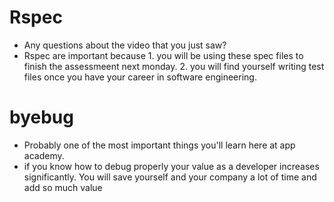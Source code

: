 # Rspec 

* Any questions about the video that you just saw?
* Rspec are important because 1. you will be using these spec files to finish the assessmeent next monday. 2. you will find yourself writing test files once you have your career in software engineering.

# byebug

* Probably one of the most important things you'll learn here at app academy.  
* if you know how to debug properly your value as a developer increases significantly.  You will save yourself and your company a lot of time and add so much value
